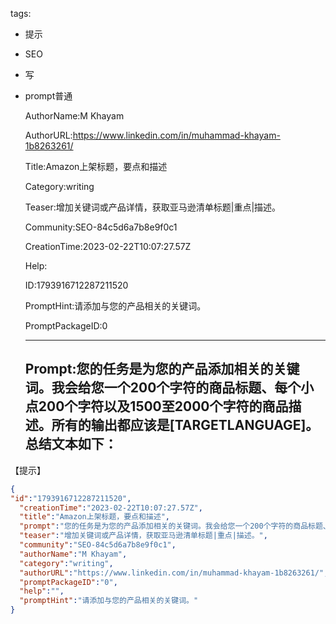   tags: 
- 提示
- SEO
- 写
- prompt普通

  AuthorName:M Khayam

  AuthorURL:https://www.linkedin.com/in/muhammad-khayam-1b8263261/

  Title:Amazon上架标题，要点和描述

  Category:writing

  Teaser:增加关键词或产品详情，获取亚马逊清单标题|重点|描述。

  Community:SEO-84c5d6a7b8e9f0c1

  CreationTime:2023-02-22T10:07:27.57Z

  Help:

  ID:1793916712287211520

  PromptHint:请添加与您的产品相关的关键词。

  PromptPackageID:0

  ---

  ## Prompt:您的任务是为您的产品添加相关的关键词。我会给您一个200个字符的商品标题、每个小点200个字符以及1500至2000个字符的商品描述。所有的输出都应该是[TARGETLANGUAGE]。总结文本如下：
【提示】

  ```json
  {
  "id":"1793916712287211520",
    "creationTime":"2023-02-22T10:07:27.57Z",
    "title":"Amazon上架标题，要点和描述",
    "prompt":"您的任务是为您的产品添加相关的关键词。我会给您一个200个字符的商品标题、每个小点200个字符以及1500至2000个字符的商品描述。所有的输出都应该是[TARGETLANGUAGE]。总结文本如下：\n【提示】",
    "teaser":"增加关键词或产品详情，获取亚马逊清单标题|重点|描述。",
    "community":"SEO-84c5d6a7b8e9f0c1",
    "authorName":"M Khayam",
    "category":"writing",
    "authorURL":"https://www.linkedin.com/in/muhammad-khayam-1b8263261/",
    "promptPackageID":"0",
    "help":"",
    "promptHint":"请添加与您的产品相关的关键词。"
  }
  ```
